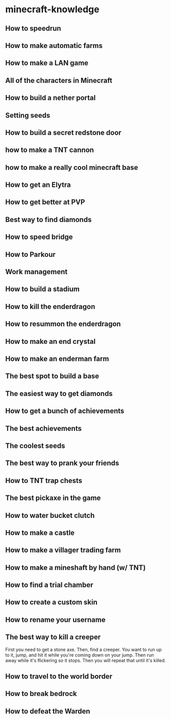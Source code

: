 # minecraft-knowledge

## How to speedrun

## How to make automatic farms

## How to make a LAN game

## All of the characters in Minecraft

## How to build a nether portal

## Setting seeds

## How to build a secret redstone door

## how to make a TNT cannon

## how to make a really cool minecraft base

## How to get an Elytra

## How to get better at PVP

## Best way to find diamonds

## How to speed bridge

## How to Parkour

## Work management

## How to build a stadium

## How to kill the enderdragon

## How to resummon the enderdragon

## How to make an end crystal

## How to make an enderman farm

## The best spot to build a base

## The easiest way to get diamonds

## How to get a bunch of achievements

## The best achievements

## The coolest seeds

## The best way to prank your friends

## How to TNT trap chests

## The best pickaxe in the game

## How to water bucket clutch

## How to make a castle

## How to make a villager trading farm

## How to make a mineshaft by hand (w/ TNT)

## How to find a trial chamber

## How to create a custom skin

## How to rename your username

## The best way to kill a creeper

First you need to get a stone axe. Then, find a creeper. You want to run up to it, jump, and hit it while you're coming down on your jump. Then run away while it's flickering so it stops. Then you will repeat that until it's killed.

## How to travel to the world border

## How to break bedrock

## How to defeat the Warden
